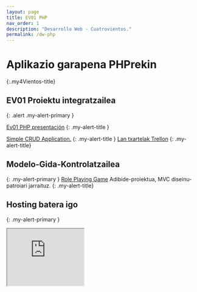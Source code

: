 ```yaml
---
layout: page
title: EV01 PHP
nav_order: 1
description: "Desarrollo Web - Cuatrovientos."
permalink: /dw-php
---
```


# Aplikazio garapena PHPrekin
{:.my4Vientos-title}

## EV01 Proiektu integratzailea
{: .alert .my-alert-primary }

[Ev01 PHP presentación](https://drive.google.com/file/d/1EYHC5hpWrwXIuhnzCktKSiFn8ut15B2Z/view?usp=sharing)
{: .my-alert-title }

[Simple CRUD Application.](https://drive.google.com/file/d/1bgpySuPrt_O6rmpu9msJ12SuAuTRqVFs/view?usp=sharing)
{: .my-alert-title }
[Lan txartelak Trellon](https://trello.com/b/KTdKzEUx)
{: .my-alert-title}

## Modelo-Gida-Kontrolatzailea
{: .my-alert-primary }
[Role Playing Game](https://drive.google.com/file/d/1DRNN61d35hXR9w9srmtOdAHbUGGOnrZ8/view?usp=sharing) 
Adibide-proiektua, MVC diseinu-patroiari jarraituz.
{: .my-alert-title}


## Hosting batera igo
{: .my-alert-primary }
<iframe src="https://drive.google.com/file/d/1Ig7OCleBu3MQWhjpkJSIEj0TYS_orTbt/preview" width="40%"></iframe>



